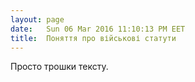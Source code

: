 ```yaml
---
layout: page
date:   Sun 06 Mar 2016 11:10:13 PM EET
title:  Поняття про військові статути
---
```


   Просто трошки тексту.